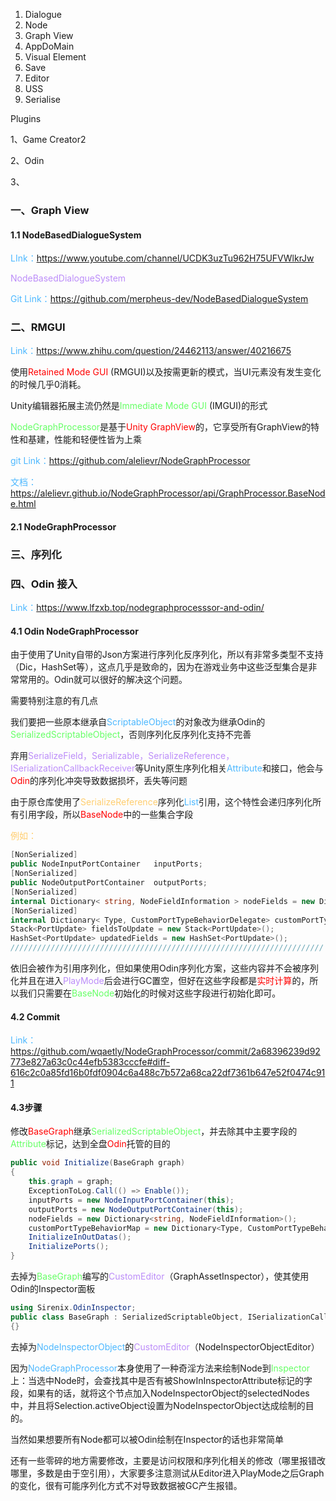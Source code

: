 

1. Dialogue
2. Node
3. Graph View  
4. AppDoMain
5. Visual Element
6. Save
7. Editor
8. USS
9. Serialise



Plugins

1、Game Creator2

2、Odin

3、

### 一、Graph View

#### 1.1 NodeBasedDialogueSystem

<font color=#4db8ff>LInk：</font>https://www.youtube.com/channel/UCDK3uzTu962H75UFVWlkrJw

<font color=#bc8df9>NodeBasedDialogueSystem</font>

<font color=#4db8ff>Git Link：https://github.com/merpheus-dev/NodeBasedDialogueSystem</font>





### 二、RMGUI

<font color=#4db8ff>Link：</font>https://www.zhihu.com/question/24462113/answer/40216675

使用<font color="red">Retained Mode GUI </font>(RMGUI)以及按需更新的模式，当UI元素没有发生变化的时候几乎0消耗。

Unity编辑器拓展主流仍然是<font color=#66ff66>Immediate Mode GUI</font> (IMGUI)的形式

<font color=#66ff66>NodeGraphProcessor</font>是基于<font color="red">Unity GraphView</font>的，它享受所有GraphView的特性和基建，性能和轻便性皆为上乘

<font color=#4db8ff>git Link：</font>https://github.com/alelievr/NodeGraphProcessor



<font color=#4db8ff>文档：</font>https://alelievr.github.io/NodeGraphProcessor/api/GraphProcessor.BaseNode.html

#### 2.1 NodeGraphProcessor



### 三、序列化



### 四、Odin 接入

<font color=#4db8ff>Link：</font>https://www.lfzxb.top/nodegraphprocesssor-and-odin/

#### 4.1 Odin NodeGraphProcessor

由于使用了Unity自带的Json方案进行序列化反序列化，所以有非常多类型不支持（Dic，HashSet等），这点几乎是致命的，因为在游戏业务中这些泛型集合是非常常用的。Odin就可以很好的解决这个问题。

需要特别注意的有几点

我们要把一些原本继承自<font color=#4db8ff>ScriptableObject</font>的对象改为继承Odin的<font color=#66ff66>SerializedScriptableObject</font>，否则序列化反序列化支持不完善

弃用<font color=#bc8df9>SerializeField，Serializable，SerializeReference，ISerializationCallbackReceiver</font>等Unity原生序列化相关<font color=#4db8ff>Attribute</font>和接口，他会与<font color="red">Odin</font>的序列化冲突导致数据损坏，丢失等问题

由于原仓库使用了<font color=#FFCE70>SerializeReference</font>序列化<font color=#4db8ff>List<BaseNode></font>引用，这个特性会递归序列化所有引用字段，所以<font color="red">BaseNode</font>中的一些集合字段

<font color=#FFCE70>例如：</font>

```C#
[NonSerialized]
public NodeInputPortContainer	inputPorts;
[NonSerialized]
public NodeOutputPortContainer	outputPorts;
[NonSerialized]
internal Dictionary< string, NodeFieldInformation >	nodeFields = new Dictionary< string, NodeFieldInformation >();
[NonSerialized]
internal Dictionary< Type, CustomPortTypeBehaviorDelegate> customPortTypeBehaviorMap = new Dictionary<Type, CustomPortTypeBehaviorDelegate>();
Stack<PortUpdate> fieldsToUpdate = new Stack<PortUpdate>();
HashSet<PortUpdate> updatedFields = new HashSet<PortUpdate>();
//////////////////////////////////////////////////////////////////////
```

依旧会被作为引用序列化，但如果使用Odin序列化方案，这些内容并不会被序列化并且在进入<font color=#bc8df9>PlayMode</font>后会进行GC置空，但好在这些字段都是<font color="red">实时计算</font>的，所以我们只需要在<font color=#66ff66>BaseNode</font>初始化的时候对这些字段进行初始化即可。

#### 4.2 Commit

<font color=#4db8ff>Link：</font>https://github.com/wqaetly/NodeGraphProcessor/commit/2a68396239d92773e827a63c0c44efb5383cccfe#diff-616c2c0a85fd16b0fdf0904c6a488c7b572a68ca22df7361b647e52f0474c911

#### 4.3步骤

修改<font color="red">BaseGraph</font>继承<font color=#66ff66>SerializedScriptableObject</font>，并去除其中主要字段的<font color=#66ff66>Attribute</font>标记，达到全盘<font color="red">Odin</font>托管的目的

```C#
public void Initialize(BaseGraph graph)
{
    this.graph = graph;
    ExceptionToLog.Call(() => Enable());
    inputPorts = new NodeInputPortContainer(this);
    outputPorts = new NodeOutputPortContainer(this);
    nodeFields = new Dictionary<string, NodeFieldInformation>();
    customPortTypeBehaviorMap = new Dictionary<Type, CustomPortTypeBehaviorDelegate>();
    InitializeInOutDatas();
    InitializePorts();
}
```

去掉为<font color=#66ff66>BaseGraph</font>编写的<font color=#bc8df9>CustomEditor</font>（GraphAssetInspector），使其使用Odin的Inspector面板

```C#
using Sirenix.OdinInspector;
public class BaseGraph : SerializedScriptableObject, ISerializationCallbackReceiver
{}
```

去掉为<font color=#4db8ff>NodeInspectorObject</font>的<font color=#bc8df9>CustomEditor</font>（NodeInspectorObjectEditor）

因为<font color=#4db8ff>NodeGraphProcessor</font>本身使用了一种奇淫方法来绘制Node到<font color=#66ff66>Inspector</font>上：当选中Node时，会查找其中是否有被ShowInInspectorAttribute标记的字段，如果有的话，就将这个节点加入NodeInspectorObject的selectedNodes中，并且将Selection.activeObject设置为NodeInspectorObject达成绘制的目的。

当然如果想要所有Node都可以被Odin绘制在Inspector的话也非常简单



还有一些零碎的地方需要修改，主要是访问权限和序列化相关的修改（哪里报错改哪里，多数是由于空引用），大家要多注意测试从Editor进入PlayMode之后Graph的变化，很有可能序列化方式不对导致数据被GC产生报错。





